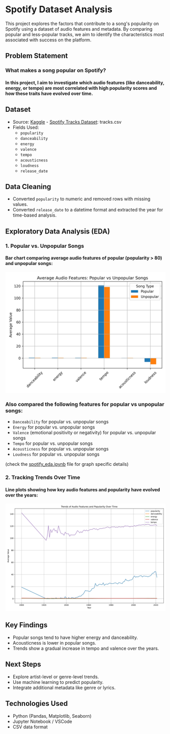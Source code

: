 # Spotify Dataset Analysis
This project explores the factors that contribute to a song's popularity on Spotify using a dataset of audio features and metadata. By comparing popular and less-popular tracks, we aim to identify the characteristics most associated with success on the platform.

## Problem Statement
### What makes a song popular on Spotify?
#### In this project, I aim to investigate which audio features (like danceability, energy, or tempo) are most correlated with high popularity scores and how these traits have evolved over time.

## Dataset
- Source: [Kaggle](https://www.kaggle.com/) - [Spotify Tracks Dataset](https://www.kaggle.com/datasets/yamaerenay/spotify-dataset-19212020-600k-tracks): tracks.csv
- Fields Used:
    - `popularity`
    - `danceability`
    - `energy`
    - `valence`
    - `tempo`
    - `acousticness`
    - `loudness`
    - `release_date`

## Data Cleaning
- Converted `popularity` to numeric and removed rows with missing values.
- Converted `release_date` to a datetime format and extracted the year for time-based analysis.

## Exploratory Data Analysis (EDA)
### 1. Popular vs. Unpopular Songs
#### Bar chart comparing average audio features of popular (popularity > 80) and unpopular songs:

![FigureMeans](images/means_pop_vs_unpop.jpg)

### Also compared the following features for popular vs unpopular songs:
- `Danceability` for popular vs. unpopular songs
- `Energy` for popular vs. unpopular songs
- `Valence` (emotional positivity or negativity) for popular vs. unpopular songs
- `Tempo` for popular vs. unpopular songs
- `Acousticness` for popular vs. unpopular songs
- `Loudness` for popular vs. unpopular songs

(check the [spotify_eda.ipynb](spotify_eda.ipynb) file for graph specific details)

### 2. Tracking Trends Over Time
#### Line plots showing how key audio features and popularity have evolved over the years:

![FigureTrends](images/trends_over_time.jpg)

## Key Findings
- Popular songs tend to have higher energy and danceability.
- Acousticness is lower in popular songs.
- Trends show a gradual increase in tempo and valence over the years.

## Next Steps
- Explore artist-level or genre-level trends.
- Use machine learning to predict popularity.
- Integrate additional metadata like genre or lyrics.

## Technologies Used
- Python (Pandas, Matplotlib, Seaborn)
- Jupyter Notebook / VSCode
- CSV data format
